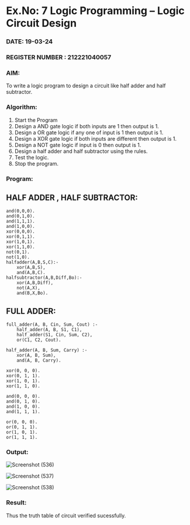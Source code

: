 # Ex.No: 7  Logic Programming –  Logic Circuit Design
### DATE: 19-03-24                                                                           
### REGISTER NUMBER : 212221040057
### AIM: 
To write a logic program to design a circuit like half adder and half subtractor.
###  Algorithm:
1. Start the Program
2. Design a AND gate logic if both inputs are 1 then output is 1.
3. Design a OR gate logic if any one of input is 1 then output is 1.
4. Design a XOR gate logic if both inputs are different then output is 1.
5. Design a NOT gate logic if input is 0 then output is 1.
6. Design a half adder and half subtractor using the rules.
7. Test the logic.
8. Stop the program.

### Program:

## HALF ADDER , HALF SUBTRACTOR:
```
and(0,0,0).
and(0,1,0).
and(1,1,1).
and(1,0,0).
xor(0,0,0).
xor(0,1,1).
xor(1,0,1).
xor(1,1,0).
not(0,1).
not(1,0).
halfadder(A,B,S,C):-
    xor(A,B,S),
    and(A,B,C).
halfsubtractor(A,B,Diff,Bo):-
    xor(A,B,Diff),
    not(A,X),
    and(B,X,Bo).

```
## FULL ADDER:
```
full_adder(A, B, Cin, Sum, Cout) :-
    half_adder(A, B, S1, C1),
    half_adder(S1, Cin, Sum, C2),
    or(C1, C2, Cout).

half_adder(A, B, Sum, Carry) :-
    xor(A, B, Sum),
    and(A, B, Carry).

xor(0, 0, 0).
xor(0, 1, 1).
xor(1, 0, 1).
xor(1, 1, 0).

and(0, 0, 0).
and(0, 1, 0).
and(1, 0, 0).
and(1, 1, 1).

or(0, 0, 0).
or(0, 1, 1).
or(1, 0, 1).
or(1, 1, 1).
```

### Output:

![Screenshot (536)](https://github.com/DrUmaRaniV/AI_Lab_2023-24/assets/103128410/073e9736-3e27-443f-bf2e-4e6cec3eb3b6)

![Screenshot (537)](https://github.com/DrUmaRaniV/AI_Lab_2023-24/assets/103128410/605073e5-3576-45b3-bfd0-c0c8e2cb918b)

![Screenshot (538)](https://github.com/DrUmaRaniV/AI_Lab_2023-24/assets/103128410/041f5577-f183-4209-be6b-4184bc59de0c)


### Result:
Thus the truth table of circuit verified sucessfully.
